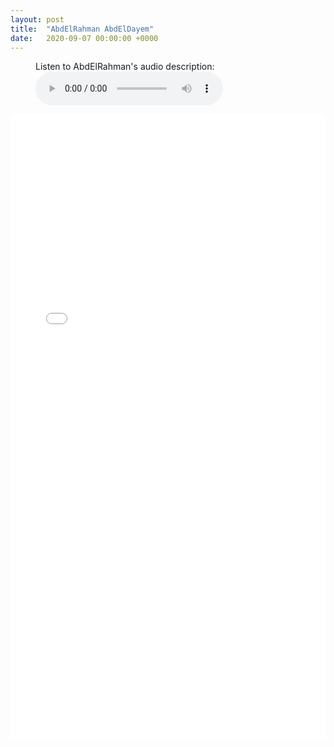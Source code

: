```yaml
---
layout: post
title:  "AbdElRahman AbdElDayem"
date:   2020-09-07 00:00:00 +0000
---
```

<figure>
    <figcaption>Listen to AbdElRahman's audio description:</figcaption>
    <audio
        controls
        src="/assets/audio/AbdElRahmanAbdElDayem.mp3">
            Your browser does not support the
            <code>audio</code> element.
    </audio>
</figure>

<p></p>
<div style="text-align:center">
<embed src="/assets/posters/AbdElRahmanAbdElDayem.pdf" width="100%" height="1000px">
</div>
<p></p>


